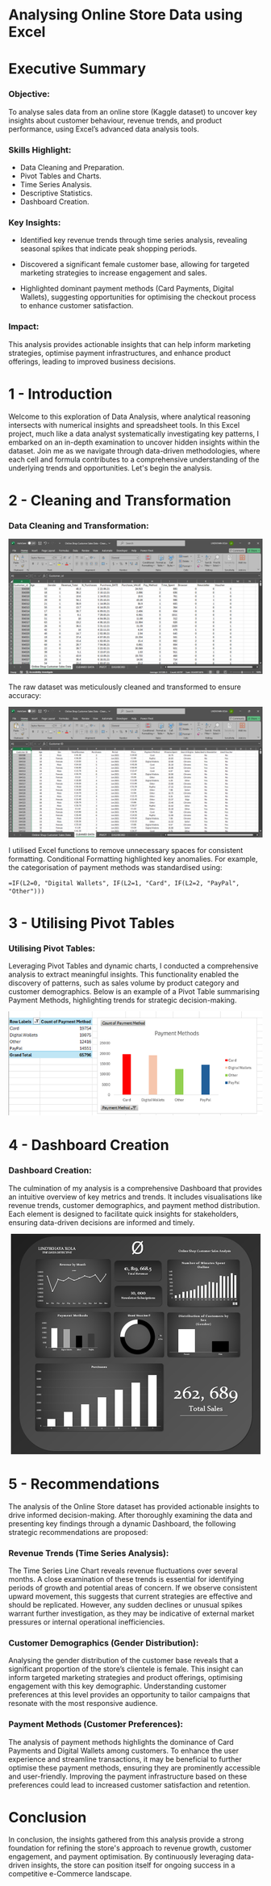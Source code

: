 # Analysing Online Store Data using Excel

# Executive Summary
### Objective:
To analyse sales data from an online store (Kaggle dataset) to uncover key insights about customer behaviour, revenue trends, and product performance, using Excel’s advanced data analysis tools.

### Skills Highlight:
- Data Cleaning and Preparation.
- Pivot Tables and Charts.
- Time Series Analysis.
- Descriptive Statistics.
- Dashboard Creation.

### Key Insights:
- Identified key revenue trends through time series analysis, revealing seasonal spikes that indicate peak shopping periods.

- Discovered a significant female customer base, allowing for targeted marketing strategies to increase engagement and sales.

- Highlighted dominant payment methods (Card Payments, Digital Wallets), suggesting opportunities for optimising the checkout process to enhance customer satisfaction.

### Impact:
This analysis provides actionable insights that can help inform marketing strategies, optimise payment infrastructures, and enhance product offerings, leading to improved business decisions.

# 1 - Introduction
Welcome to this exploration of Data Analysis, where analytical reasoning intersects with numerical insights and spreadsheet tools. In this Excel project, much like a data analyst systematically investigating key patterns, I embarked on an in-depth examination to uncover hidden insights within the dataset. Join me as we navigate through data-driven methodologies, where each cell and formula contributes to a comprehensive understanding of the underlying trends and opportunities. Let's begin the analysis.

# 2 - Cleaning and Transformation
### Data Cleaning and Transformation:
<p align="center">
<img src="RAW DATA.png">
</p>

The raw dataset was meticulously cleaned and transformed to ensure accuracy:

<p align="center">
<img src="CLEAN DATA.png">
</p>

I utilised Excel functions to remove unnecessary spaces for consistent formatting. Conditional Formatting highlighted key anomalies. For example, the categorisation of payment methods was standardised using:
```excel
=IF(L2=0, "Digital Wallets", IF(L2=1, "Card", IF(L2=2, "PayPal", "Other")))
```

# 3 - Utilising Pivot Tables
### Utilising Pivot Tables:
Leveraging Pivot Tables and dynamic charts, I conducted a comprehensive analysis to extract meaningful insights. This functionality enabled the discovery of patterns, such as sales volume by product category and customer demographics. Below is an example of a Pivot Table summarising Payment Methods, highlighting trends for strategic decision-making.

<p align="center">
<img src="PAYMENT METHOD.png">
</p>

# 4 - Dashboard Creation
### Dashboard Creation:
The culmination of my analysis is a comprehensive Dashboard that provides an intuitive overview of key metrics and trends. It includes visualisations like revenue trends, customer demographics, and payment method distribution. Each element is designed to facilitate quick insights for stakeholders, ensuring data-driven decisions are informed and timely.

<p align="center">
<img src="DASHBOARD - FINAL.png">
</p>

# 5 - Recommendations
The analysis of the Online Store dataset has provided actionable insights to drive informed decision-making. After thoroughly examining the data and presenting key findings through a dynamic Dashboard, the following strategic recommendations are proposed:

### Revenue Trends (Time Series Analysis):
The Time Series Line Chart reveals revenue fluctuations over several months. A close examination of these trends is essential for identifying periods of growth and potential areas of concern. If we observe consistent upward movement, this suggests that current strategies are effective and should be replicated. However, any sudden declines or unusual spikes warrant further investigation, as they may be indicative of external market pressures or internal operational inefficiencies.

### Customer Demographics (Gender Distribution):
Analysing the gender distribution of the customer base reveals that a significant proportion of the store’s clientele is female. This insight can inform targeted marketing strategies and product offerings, optimising engagement with this key demographic. Understanding customer preferences at this level provides an opportunity to tailor campaigns that resonate with the most responsive audience.

### Payment Methods (Customer Preferences):
The analysis of payment methods highlights the dominance of Card Payments and Digital Wallets among customers. To enhance the user experience and streamline transactions, it may be beneficial to further optimise these payment methods, ensuring they are prominently accessible and user-friendly. Improving the payment infrastructure based on these preferences could lead to increased customer satisfaction and retention.

# Conclusion
In conclusion, the insights gathered from this analysis provide a strong foundation for refining the store's approach to revenue growth, customer engagement, and payment optimisation. By continuously leveraging data-driven insights, the store can position itself for ongoing success in a competitive e-Commerce landscape.
